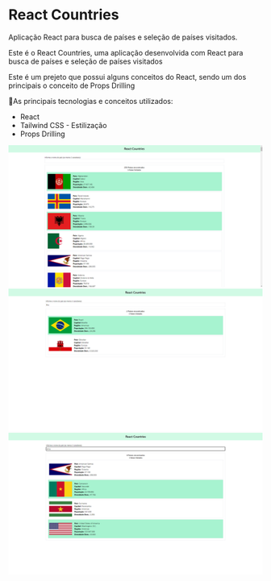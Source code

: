 # React Countries
Aplicação React para busca de países e seleção de países visitados.

Este é o React Countries, uma aplicação desenvolvida com React para busca de países e seleção de países visitados

Este é um prejeto que possui alguns conceitos do React, sendo um dos principais o conceito de Props Drilling 

🚀As principais tecnologias e conceitos utilizados:
<ul>
<li>React</li>
<li>Tailwind CSS - Estilização </li>
<li>Props Drilling</li>
</ul>

<img src="./images/all countries.png" alt="Todos os países"/> 

<img src="./images/brazil.png" alt="Pesquisa com Bra"/> 

<img src="./images/ame Search country.png" alt="Pesquisa com ame"/> 

